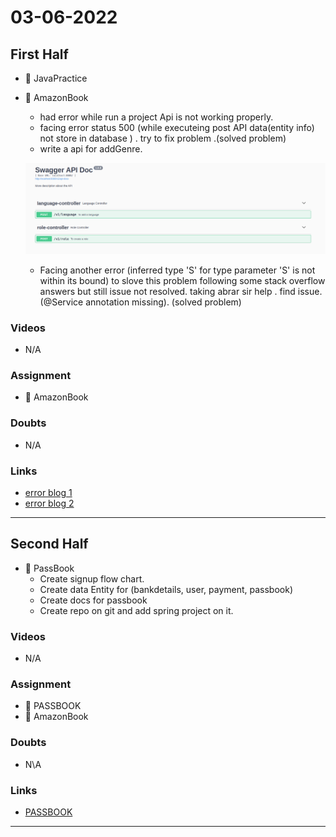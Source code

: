 # 03-06-2022


## First Half
- 🔄 JavaPractice
- 🔄 AmazonBook
	- had error while run a project Api is not working properly. 
	- facing error status 500 (while executeing post API data(entity info) not store in database ) . try to fix problem .(solved problem)
	-  write a api for addGenre.

	![API]( https://github.com/sp18-interns/bhavesh-intern/blob/main/6%20%20june%202022/Api.png "api")

	- Facing another error (inferred type 'S' for type parameter 'S' is not within its bound) to slove this problem following some stack overflow answers but still issue not resolved. taking abrar sir help . find issue. (@Service annotation missing). (solved problem)
 

### Videos

- N/A

### Assignment 

- 🔄 AmazonBook

### Doubts

- N/A

### Links

- [error blog 1](https://stackoverflow.com/questions/52634362/inferred-type-s-for-type-parameter-s-is-not-within-its-bound-should-extend)
- [error blog 2](https://stackoverflow.com/questions/52908646/inferred-type-s-for-type-parameter-s-is-not-within-its-bound)

***********************************************************************************************

## Second Half

- 🔄 PassBook 
	- Create signup flow chart.
	- Create data Entity for (bankdetails, user, payment, passbook) 
	- Create docs for passbook 
	- Create repo on git and add spring project on it.  

### Videos

- N/A

### Assignment 

- 🔄 PASSBOOK
- 🔄 AmazonBook

### Doubts

- N\A

### Links

- [PASSBOOK](https://drive.google.com/drive/folders/1U0IUszPTg0M2_Cb_WexAq7Rl6ugtrYki)
*********************************************************************************************